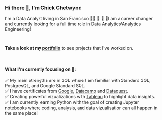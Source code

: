 ### Hi there 👋, I'm Chick Chetwynd

I'm a Data Analyst living in San Francisco :man_cartwheeling: :partying_face: :confetti_ball: :balloon:I am a career changer and currently looking for a full time role in Data Analytics/Analytics Engineering!

<br>

__Take a look at my [portfolio](https://github.com/chickchetwynd/portfolio)__ to see projects that I've worked on.

<br>

#### What I'm currently focusing on :thinking::


:white_check_mark: My main strengths are in SQL where I am familiar with Standard SQL, PostgresQL, and Google Standard SQL.
<br />
:white_check_mark: I have certificates from [Google](https://grow.google/certificates/data-analytics/#?modal_active=none), [Datacamp](https://app.datacamp.com/learn) and [Dataquest](https://app.dataquest.io/learning-path).
<br />
:white_check_mark: Creating powerful vizualizations with [Tableau](https://public.tableau.com/app/profile/chick.chetwynd) to highlight data insights.
<br />
:white_check_mark: I am currently learning Python with the goal of creating Jupyter notebooks where coding, analysis, and data vizualisation can all happen in the same place!


<!--
**chickchetwynd/chickchetwynd** is a ✨ _special_ ✨ repository because its `README.md` (this file) appears on your GitHub profile.

Here are some ideas to get you started:

- 🔭 I’m currently working on ...
- 🌱 I’m currently learning ...
- 👯 I’m looking to collaborate on ...
- 🤔 I’m looking for help with ...
- 💬 Ask me about ...
- 📫 How to reach me: ...
- 😄 Pronouns: ...
- ⚡ Fun fact: ...
-->

